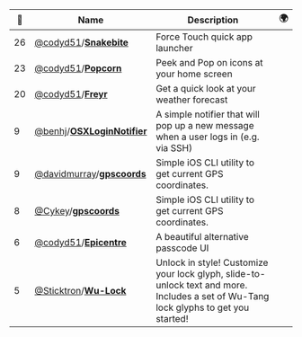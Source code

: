 |:star2: | Name | Description | 🌍|
|---|---|---|---|
|26|[@codyd51](https://github.com/codyd51)/[**Snakebite**](https://github.com/codyd51/Snakebite)|Force Touch quick app launcher||
|23|[@codyd51](https://github.com/codyd51)/[**Popcorn**](https://github.com/codyd51/Popcorn)|Peek and Pop on icons at your home screen||
|20|[@codyd51](https://github.com/codyd51)/[**Freyr**](https://github.com/codyd51/Freyr)|Get a quick look at your weather forecast||
|9|[@benhj](https://github.com/benhj)/[**OSXLoginNotifier**](https://github.com/benhj/OSXLoginNotifier)|A simple notifier that will pop up a new message when a user logs in (e.g. via SSH)||
|9|[@davidmurray](https://github.com/davidmurray)/[**gpscoords**](https://github.com/davidmurray/gpscoords)|Simple iOS CLI utility to get current GPS coordinates.||
|8|[@Cykey](https://github.com/Cykey)/[**gpscoords**](https://github.com/Cykey/gpscoords)|Simple iOS CLI utility to get current GPS coordinates.||
|6|[@codyd51](https://github.com/codyd51)/[**Epicentre**](https://github.com/codyd51/Epicentre)|A beautiful alternative passcode UI||
|5|[@Sticktron](https://github.com/Sticktron)/[**Wu-Lock**](https://github.com/Sticktron/Wu-Lock)|Unlock in style! Customize your lock glyph, slide-to-unlock text and more. Includes a set of Wu-Tang lock glyphs to get you started!||

